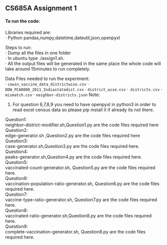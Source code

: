 ## CS685A           Assignment 1
#### To run the code:

Libraries required are:<br>
· Python pandas,numpy,datetime,dateutil,json,openpyxl

Steps to run:<br>
· Dump all the files in one folder <br>
· In ubuntu type ./assign1.sh.<br>
· All the output files will be generated in the same place the whole code will take around 15minutes to run completely.<br>

Data Files needed to run the experiment:<br>
· `cowin_vaccine_data_districtwise.csv`
· `DDW_PCA0000_2011_Indiastatedist.csv`
· `district_wise.csv`
·` districts.csv`
· `mismatch.csv`
· `neighbor-districts.json`
Note: 
1. For question 6,7,8,9 you need to have openpyxl in python3 in order to read excel census data so please pip install it if already its not there.<br>

Question1:<br>
neighbor-district-modifier.sh,Question1.py are the code files required here<br>
Question2:<br>
edge-generator.sh ,Question2.py are the code files required here<br>
Question3:<br>
case-generator.sh,Question3.py are the code files required here.<br>
Question4:<br>
peaks-generator.sh,Question4.py are the code files required here.<br>
Question5:<br>
vaccinated-count-generator.sh, Question5.py are the code files required here.<br>
Question6:<br>
vaccination-population-ratio-generator.sh, Question6.py are the code files required here.<br>
Question7:<br>
vaccine-type-ratio-generator.sh, Question7.py are the code files required here.<br>
Question8:<br>
vaccinated-ratio-generator.sh,Question8.py are the code files required here.<br>
Question9:<br>
complete-vaccination-generator.sh, Question8.py are the code files required here.<br>
